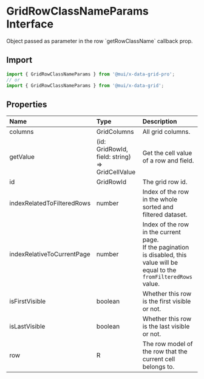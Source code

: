 # GridRowClassNameParams Interface

<p class="description">Object passed as parameter in the row `getRowClassName` callback prop.</p>

## Import

```js
import { GridRowClassNameParams } from '@mui/x-data-grid-pro';
// or
import { GridRowClassNameParams } from '@mui/x-data-grid';
```

## Properties

| Name                                                      | Type                                                                              | Description                                                                                                                         |
| :-------------------------------------------------------- | :-------------------------------------------------------------------------------- | :---------------------------------------------------------------------------------------------------------------------------------- |
| <span class="prop-name">columns</span>                    | <span class="prop-type">GridColumns</span>                                        | All grid columns.                                                                                                                   |
| <span class="prop-name">getValue</span>                   | <span class="prop-type">(id: GridRowId, field: string) =&gt; GridCellValue</span> | Get the cell value of a row and field.                                                                                              |
| <span class="prop-name">id</span>                         | <span class="prop-type">GridRowId</span>                                          | The grid row id.                                                                                                                    |
| <span class="prop-name">indexRelatedToFilteredRows</span> | <span class="prop-type">number</span>                                             | Index of the row in the whole sorted and filtered dataset.                                                                          |
| <span class="prop-name">indexRelativeToCurrentPage</span> | <span class="prop-type">number</span>                                             | Index of the row in the current page.<br />If the pagination is disabled, this value will be equal to the `fromFilteredRows` value. |
| <span class="prop-name">isFirstVisible</span>             | <span class="prop-type">boolean</span>                                            | Whether this row is the first visible or not.                                                                                       |
| <span class="prop-name">isLastVisible</span>              | <span class="prop-type">boolean</span>                                            | Whether this row is the last visible or not.                                                                                        |
| <span class="prop-name">row</span>                        | <span class="prop-type">R</span>                                                  | The row model of the row that the current cell belongs to.                                                                          |
